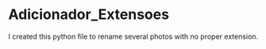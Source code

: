 # Adicionador_Extensoes
I created this python file to rename several photos with no proper extension.
